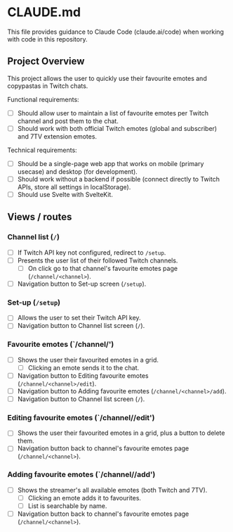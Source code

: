 # CLAUDE.md

This file provides guidance to Claude Code (claude.ai/code) when working with code in this repository.

## Project Overview

This project allows the user to quickly use their favourite emotes and copypastas in Twitch chats.

Functional requirements:
- [ ] Should allow user to maintain a list of favourite emotes per Twitch channel and post them to the chat.
- [ ] Should work with both official Twitch emotes (global and subscriber) and 7TV extension emotes.

Technical requirements:
- [ ] Should be a single-page web app that works on mobile (primary usecase) and desktop (for development).
- [ ] Should work without a backend if possible (connect directly to Twitch APIs, store all settings in localStorage).
- [ ] Should use Svelte with SvelteKit.

## Views / routes

### Channel list (`/`)
- [ ] If Twitch API key not configured, redirect to `/setup`.
- [ ] Presents the user list of their followed Twitch channels.
    - [ ] On click go to that channel's favourite emotes page (`/channel/<channel>`).
- [ ] Navigation button to Set-up screen (`/setup`).

### Set-up (`/setup`)
- [ ] Allows the user to set their Twitch API key.
- [ ] Navigation button to Channel list screen (`/`).

### Favourite emotes (`/channel/<channel>')
- [ ] Shows the user their favourited emotes in a grid.
    - [ ] Clicking an emote sends it to the chat.
- [ ] Navigation button to Editing favourite emotes (`/channel/<channel>/edit`).
- [ ] Navigation button to Adding favourite emotes (`/channel/<channel>/add`).
- [ ] Navigation button to Channel list screen (`/`).

### Editing favourite emotes (`/channel/<channel>/edit')
- [ ] Shows the user their favourited emotes in a grid, plus a button to delete them.
- [ ] Navigation button back to channel's favourite emotes page (`/channel/<channel>`).

### Adding favourite emotes (`/channel/<channel>/add')
- [ ] Shows the streamer's all available emotes (both Twitch and 7TV).
    - [ ] Clicking an emote adds it to favourites.
    - [ ] List is searchable by name.
- [ ] Navigation button back to channel's favourite emotes page (`/channel/<channel>`).
